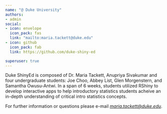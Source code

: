 ```yaml
---
name: "@ Duke University"
authors: 
- admin
social:
- icon: envelope
  icon_pack: fas
  link: "mailto:maria.tackett@duke.edu"
- icon: github
  icon_pack: fab
  link: https://github.com/duke-shiny-ed

superuser: true
---
```


Duke ShinyEd is composed of Dr. Maria Tackett, Anupriya Sivakumar and four undergraduate students: Joe Choo, Abbey List, Glen Morgenstern, and Samantha Owusu-Antwi. In a span of 6 weeks, students utilized RShiny to develop interactive apps to help introductory statistics students acheive an in-depth understanding of critical intro statistics concepts. 

For further information or questions please e-mail *maria.tackett@duke.edu*. 


